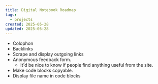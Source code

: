 ```yaml
---
title: Digital Notebook Roadmap
tags:
  - projects
created: 2025-05-28
updated: 2025-05-28
---
```


- Colophon
- Backlinks
- Scrape and display outgoing links
- Anonymous feedback form.
	- It'd be nice to know if people find anything useful from the site.
- Make code blocks copyable.
- Display file name in code blocks